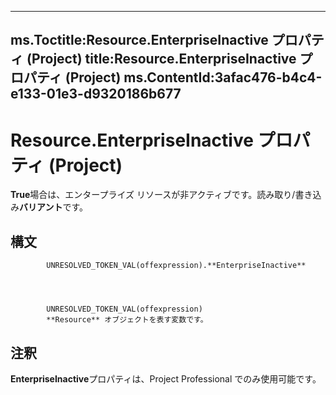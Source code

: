 

---
ms.Toctitle:Resource.EnterpriseInactive プロパティ (Project)
title:Resource.EnterpriseInactive プロパティ (Project)
ms.ContentId:3afac476-b4c4-e133-01e3-d9320186b677
---
# Resource.EnterpriseInactive プロパティ (Project)




**True**場合は、エンタープライズ リソースが非アクティブです。読み取り/書き込み**バリアント**です。

## 構文

            UNRESOLVED_TOKEN_VAL(offexpression).**EnterpriseInactive**




            UNRESOLVED_TOKEN_VAL(offexpression)
            **Resource** オブジェクトを表す変数です。



## 注釈
**EnterpriseInactive**プロパティは、Project Professional でのみ使用可能です。




